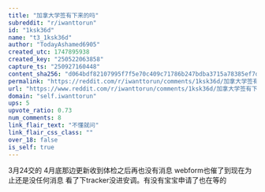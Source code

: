 ```yaml
---
title: "加拿大学签有下来的吗"
subreddit: "r/iwanttorun"
id: "1ksk36d"
name: "t3_1ksk36d"
author: "TodayAshamed6905"
created_utc: 1747895938
created_key: "250522063858"
capture_ts: "250927160448"
content_sha256: "d064bdf82107995f7f5e70c409c71786b247bdba3715a78385ef7d3aea2d61dc"
permalink: "https://reddit.com/r/iwanttorun/comments/1ksk36d/加拿大学签有下来的吗/"
url: "https://www.reddit.com/r/iwanttorun/comments/1ksk36d/加拿大学签有下来的吗/"
domain: "self.iwanttorun"
ups: 5
upvote_ratio: 0.73
num_comments: 8
link_flair_text: "不懂就问"
link_flair_css_class: ""
over_18: false
is_self: true
---
```


3月24交的 4月底那边更新收到体检之后再也没有消息
webform也催了到现在为止还是没任何消息
看了下tracker没进安调。有没有宝宝申请了也在等的
